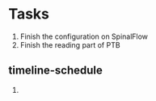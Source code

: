 # Tasks
1. Finish the configuration on SpinalFlow
2. Finish the reading part of PTB

## timeline-schedule
1. 